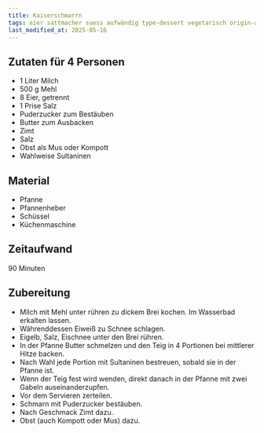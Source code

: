 ```yaml
--- 
title: Kaiserschmarrn 
tags: eier sattmacher suess aufwändig type-dessert vegetarisch origin-austria
last_modified_at: 2025-05-16
---
```

## Zutaten für 4 Personen
* 1 Liter Milch
* 500 g Mehl
* 8 Eier, getrennt
* 1 Prise Salz
* Puderzucker zum Bestäuben
* Butter zum Ausbacken
* Zimt
* Salz  
* Obst als Mus oder Kompott
* Wahlweise Sultaninen

## Material
* Pfanne
* Pfannenheber
* Schüssel
* Küchenmaschine
  
## Zeitaufwand
90 Minuten  
  
## Zubereitung
* Milch mit Mehl unter rühren zu dickem Brei kochen. Im Wasserbad
  erkalten lassen.
* Währenddessen Eiweiß zu Schnee schlagen.
* Eigelb, Salz, Eischnee unter den Brei rühren.
* In der Pfanne Butter schmelzen und den Teig in 4 Portionen bei
  mittlerer Hitze backen.
* Nach Wahl jede Portion mit Sultaninen bestreuen, sobald sie in der Pfanne ist.
* Wenn der Teig fest wird wenden, direkt danach in der Pfanne mit zwei Gabeln auseinanderzupfen.
* Vor dem Servieren zerteilen.
* Schmarn mit Puderzucker bestäuben.
* Nach Geschmack Zimt dazu.
* Obst (auch Kompott oder Mus) dazu.